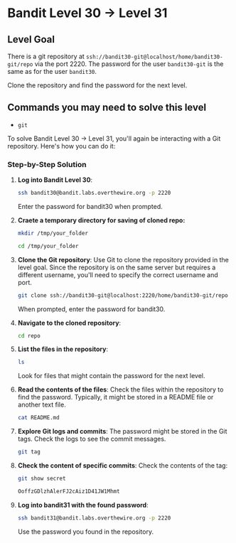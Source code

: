 # Bandit Level 30 → Level 31

## Level Goal

There is a git repository at `ssh://bandit30-git@localhost/home/bandit30-git/repo` via the port 2220. The password for the user `bandit30-git` is the same as for the user `bandit30`.

Clone the repository and find the password for the next level.

## Commands you may need to solve this level

- `git`

To solve Bandit Level 30 → Level 31, you'll again be interacting with a Git repository. Here's how you can do it:

### Step-by-Step Solution

1. **Log into Bandit Level 30**:

   ```bash
   ssh bandit30@bandit.labs.overthewire.org -p 2220
   ```

   Enter the password for bandit30 when prompted.

2. **Craete a temporary directory for saving of cloned repo:**

   ```bash
   mkdir /tmp/your_folder
   ```

   ```bash
   cd /tmp/your_folder
   ```

3. **Clone the Git repository**:
   Use Git to clone the repository provided in the level goal. Since the repository is on the same server but requires a different username, you'll need to specify the correct username and port.

   ```bash
   git clone ssh://bandit30-git@localhost:2220/home/bandit30-git/repo
   ```

   When prompted, enter the password for bandit30.

4. **Navigate to the cloned repository**:

   ```bash
   cd repo
   ```

5. **List the files in the repository**:

   ```bash
   ls
   ```

   Look for files that might contain the password for the next level.

6. **Read the contents of the files**:
   Check the files within the repository to find the password. Typically, it might be stored in a README file or another text file.

   ```bash
   cat README.md
   ```

7. **Explore Git logs and commits**:
   The password might be stored in the Git tags. Check the logs to see the commit messages.

   ```bash
   git tag
   ```

8. **Check the content of specific commits**:
   Check the contents of the tag:

   ```bash
   git show secret
   ```

   ```bash
   OoffzGDlzhAlerFJ2cAiz1D41JW1Mhmt
   ```

9. **Log into bandit31 with the found password**:
   ```bash
   ssh bandit31@bandit.labs.overthewire.org -p 2220
   ```
   Use the password you found in the repository.
